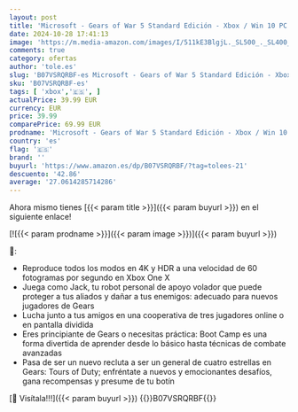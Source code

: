 ```yaml
---
layout: post
title: 'Microsoft - Gears of War 5 Standard Edición - Xbox / Win 10 PC - Código de descarga'
date: 2024-10-28 17:41:13
image: 'https://m.media-amazon.com/images/I/511kE3BlgjL._SL500_._SL400_.jpg'
comments: true
category: ofertas
author: 'tole.es'
slug: 'B07VSRQRBF-es Microsoft - Gears of War 5 Standard Edición - Xbox / Win...'
sku: 'B07VSRQRBF-es'
tags: [ 'xbox','🇪🇸', ]
actualPrice: 39.99 EUR
currency: EUR
price: 39.99
comparePrice: 69.99 EUR
prodname: 'Microsoft - Gears of War 5 Standard Edición - Xbox / Win 10 PC - Código de descarga'
country: 'es'
flag: '🇪🇸'
brand: ''
buyurl: 'https://www.amazon.es/dp/B07VSRQRBF/?tag=tolees-21'
descuento: '42.86'
average: '27.0614285714286'
---
```


Ahora mismo tienes [{{< param title >}}]({{< param buyurl >}}) en el siguiente enlace!

[![{{< param prodname >}}]({{< param image >}})]({{< param buyurl >}})

🔎:

- Reproduce todos los modos en 4K y HDR a una velocidad de 60 fotogramas por segundo en Xbox One X
- Juega como Jack, tu robot personal de apoyo volador que puede proteger a tus aliados y dañar a tus enemigos: adecuado para nuevos jugadores de Gears
- Lucha junto a tus amigos en una cooperativa de tres jugadores online o en pantalla dividida
- Eres principiante de Gears o necesitas práctica: Boot Camp es una forma divertida de aprender desde lo básico hasta técnicas de combate avanzadas
- Pasa de ser un nuevo recluta a ser un general de cuatro estrellas en Gears: Tours of Duty; enfréntate a nuevos y emocionantes desafíos, gana recompensas y presume de tu botín

[🛒 Visítala!!!]({{< param buyurl >}})
{{<world>}}B07VSRQRBF{{</world>}}
